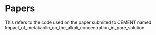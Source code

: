 # Papers
This refers to the code used on the paper submited to CEMENT named Impact_of_metakaolin_on_the_alkali_concentration_in_pore_solution.
